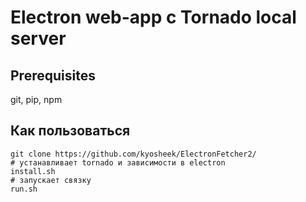 # Electron web-app с Tornado local server

## Prerequisites

git, pip, npm

## Как пользоваться

```
git clone https://github.com/kyosheek/ElectronFetcher2/
# устанавливает tornado и зависимости в electron
install.sh
# запускает связку
run.sh
```
